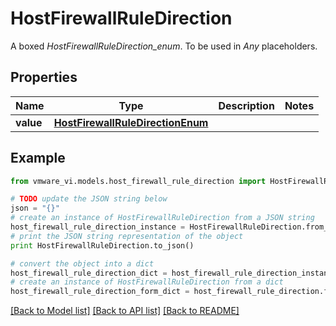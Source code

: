 # HostFirewallRuleDirection

A boxed *HostFirewallRuleDirection_enum*. To be used in *Any* placeholders. 

## Properties
Name | Type | Description | Notes
------------ | ------------- | ------------- | -------------
**value** | [**HostFirewallRuleDirectionEnum**](HostFirewallRuleDirectionEnum.md) |  | 

## Example

```python
from vmware_vi.models.host_firewall_rule_direction import HostFirewallRuleDirection

# TODO update the JSON string below
json = "{}"
# create an instance of HostFirewallRuleDirection from a JSON string
host_firewall_rule_direction_instance = HostFirewallRuleDirection.from_json(json)
# print the JSON string representation of the object
print HostFirewallRuleDirection.to_json()

# convert the object into a dict
host_firewall_rule_direction_dict = host_firewall_rule_direction_instance.to_dict()
# create an instance of HostFirewallRuleDirection from a dict
host_firewall_rule_direction_form_dict = host_firewall_rule_direction.from_dict(host_firewall_rule_direction_dict)
```
[[Back to Model list]](../README.md#documentation-for-models) [[Back to API list]](../README.md#documentation-for-api-endpoints) [[Back to README]](../README.md)



